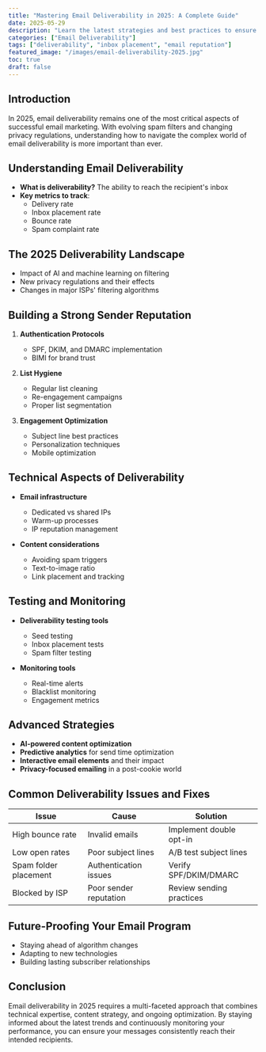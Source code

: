 ```yaml
---
title: "Mastering Email Deliverability in 2025: A Complete Guide"
date: 2025-05-29
description: "Learn the latest strategies and best practices to ensure your emails reach the inbox every time."
categories: ["Email Deliverability"]
tags: ["deliverability", "inbox placement", "email reputation"]
featured_image: "/images/email-deliverability-2025.jpg"
toc: true
draft: false
---
```


## Introduction
In 2025, email deliverability remains one of the most critical aspects of successful email marketing. With evolving spam filters and changing privacy regulations, understanding how to navigate the complex world of email deliverability is more important than ever.

## Understanding Email Deliverability
- **What is deliverability?** The ability to reach the recipient's inbox
- **Key metrics to track**:
  - Delivery rate
  - Inbox placement rate
  - Bounce rate
  - Spam complaint rate

## The 2025 Deliverability Landscape
- Impact of AI and machine learning on filtering
- New privacy regulations and their effects
- Changes in major ISPs' filtering algorithms

## Building a Strong Sender Reputation
1. **Authentication Protocols**
   - SPF, DKIM, and DMARC implementation
   - BIMI for brand trust

2. **List Hygiene**
   - Regular list cleaning
   - Re-engagement campaigns
   - Proper list segmentation

3. **Engagement Optimization**
   - Subject line best practices
   - Personalization techniques
   - Mobile optimization

## Technical Aspects of Deliverability
- **Email infrastructure**
  - Dedicated vs shared IPs
  - Warm-up processes
  - IP reputation management

- **Content considerations**
  - Avoiding spam triggers
  - Text-to-image ratio
  - Link placement and tracking

## Testing and Monitoring
- **Deliverability testing tools**
  - Seed testing
  - Inbox placement tests
  - Spam filter testing

- **Monitoring tools**
  - Real-time alerts
  - Blacklist monitoring
  - Engagement metrics

## Advanced Strategies
- **AI-powered content optimization**
- **Predictive analytics** for send time optimization
- **Interactive email elements** and their impact
- **Privacy-focused emailing** in a post-cookie world

## Common Deliverability Issues and Fixes
| Issue | Cause | Solution |
|-------|-------|----------|
| High bounce rate | Invalid emails | Implement double opt-in |
| Low open rates | Poor subject lines | A/B test subject lines |
| Spam folder placement | Authentication issues | Verify SPF/DKIM/DMARC |
| Blocked by ISP | Poor sender reputation | Review sending practices |

## Future-Proofing Your Email Program
- Staying ahead of algorithm changes
- Adapting to new technologies
- Building lasting subscriber relationships

## Conclusion
Email deliverability in 2025 requires a multi-faceted approach that combines technical expertise, content strategy, and ongoing optimization. By staying informed about the latest trends and continuously monitoring your performance, you can ensure your messages consistently reach their intended recipients.
